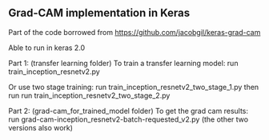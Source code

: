 ## Grad-CAM implementation in Keras ##
Part of the code borrowed from https://github.com/jacobgil/keras-grad-cam

Able to run in keras 2.0

Part 1: (transfer learning folder)
To train a transfer learning model:
run train_inception_resnetv2.py

Or use two stage training:
run train_inception_resnetv2_two_stage_1.py
then run run train_inception_resnetv2_two_stage_2.py

Part 2: (grad-cam_for_trained_model folder)
To get the grad cam results:
run grad-cam-inception_resnetv2-batch-requested_v2.py (the other two versions also work)

